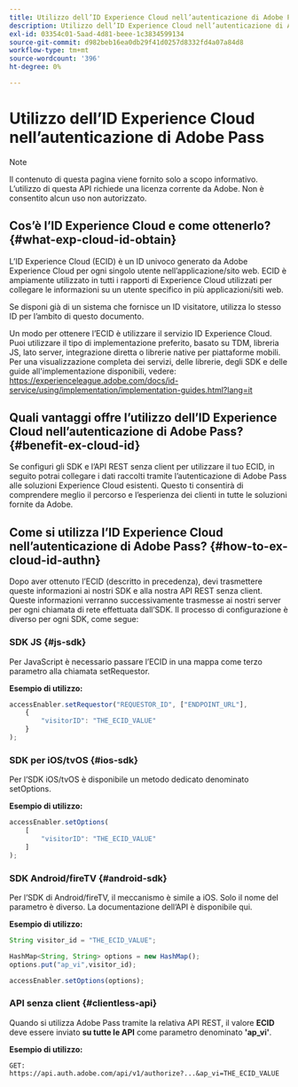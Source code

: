 ```yaml
---
title: Utilizzo dell’ID Experience Cloud nell’autenticazione di Adobe Pass
description: Utilizzo dell’ID Experience Cloud nell’autenticazione di Adobe Pass
exl-id: 03354c01-5aad-4d81-beee-1c3834599134
source-git-commit: d982beb16ea0db29f41d0257d8332fd4a07a84d8
workflow-type: tm+mt
source-wordcount: '396'
ht-degree: 0%

---
```


# Utilizzo dell’ID Experience Cloud nell’autenticazione di Adobe Pass

>[!NOTE]
>
>Il contenuto di questa pagina viene fornito solo a scopo informativo. L’utilizzo di questa API richiede una licenza corrente da Adobe. Non è consentito alcun uso non autorizzato.

## Cos’è l’ID Experience Cloud e come ottenerlo? {#what-exp-cloud-id-obtain}

L’ID Experience Cloud (ECID) è un ID univoco generato da Adobe Experience Cloud per ogni singolo utente nell’applicazione/sito web. ECID è ampiamente utilizzato in tutti i rapporti di Experience Cloud utilizzati per collegare le informazioni su un utente specifico in più applicazioni/siti web.

Se disponi già di un sistema che fornisce un ID visitatore, utilizza lo stesso ID per l’ambito di questo documento.

Un modo per ottenere l’ECID è utilizzare il servizio ID Experience Cloud. Puoi utilizzare il tipo di implementazione preferito, basato su TDM, libreria JS, lato server, integrazione diretta o librerie native per piattaforme mobili. Per una visualizzazione completa dei servizi, delle librerie, degli SDK e delle guide all&#39;implementazione disponibili, vedere: <https://experienceleague.adobe.com/docs/id-service/using/implementation/implementation-guides.html?lang=it>

## Quali vantaggi offre l’utilizzo dell’ID Experience Cloud nell’autenticazione di Adobe Pass? {#benefit-ex-cloud-id}

Se configuri gli SDK e l’API REST senza client per utilizzare il tuo ECID, in seguito potrai collegare i dati raccolti tramite l’autenticazione di Adobe Pass alle soluzioni Experience Cloud esistenti. Questo ti consentirà di comprendere meglio il percorso e l’esperienza dei clienti in tutte le soluzioni fornite da Adobe.

## Come si utilizza l’ID Experience Cloud nell’autenticazione di Adobe Pass? {#how-to-ex-cloud-id-authn}

Dopo aver ottenuto l’ECID (descritto in precedenza), devi trasmettere queste informazioni ai nostri SDK e alla nostra API REST senza client. Queste informazioni verranno successivamente trasmesse ai nostri server per ogni chiamata di rete effettuata dall’SDK. Il processo di configurazione è diverso per ogni SDK, come segue:

### SDK JS {#js-sdk}

Per JavaScript è necessario passare l’ECID in una mappa come terzo parametro alla chiamata setRequestor.

**Esempio di utilizzo:**

```JavaScript
accessEnabler.setRequestor("REQUESTOR_ID", ["ENDPOINT_URL"],
    {
        "visitorID": "THE_ECID_VALUE"
    }
);
```

### SDK per iOS/tvOS {#ios-sdk}

Per l’SDK iOS/tvOS è disponibile un metodo dedicato denominato setOptions.

**Esempio di utilizzo:**

```JavaScript
accessEnabler.setOptions(
    [
        "visitorID": "THE_ECID_VALUE"
    ]
);
```

### SDK Android/fireTV {#android-sdk}

Per l’SDK di Android/fireTV, il meccanismo è simile a iOS. Solo il nome del parametro è diverso. La documentazione dell’API è disponibile qui.

**Esempio di utilizzo:**

```JavaScript
String visitor_id = "THE_ECID_VALUE";

HashMap<String, String> options = new HashMap();
options.put("ap_vi",visitor_id);

accessEnabler.setOptions(options);
```

### API senza client {#clientless-api}

Quando si utilizza Adobe Pass tramite la relativa API REST, il valore **ECID** deve essere inviato **su tutte le API** come parametro denominato **&#39;ap_vi&#39;**.

**Esempio di utilizzo:**

`GET: https://api.auth.adobe.com/api/v1/authorize?...&ap_vi=THE_ECID_VALUE`
